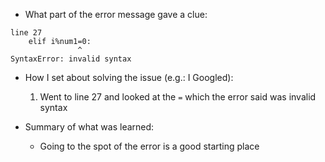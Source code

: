 - What part of the error message gave a clue:
```
line 27
    elif i%num1=0:
               ^
SyntaxError: invalid syntax
```

- How I set about solving the issue (e.g.: I Googled):
  1. Went to line 27 and looked at the `=` which the error said was invalid syntax

- Summary of what was learned:
  - Going to the spot of the error is a good starting place

